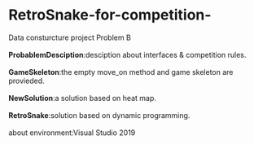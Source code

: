 # RetroSnake-for-competition-
Data consturcture project Problem B
<br> <br> **ProbablemDesciption**:desciption about interfaces & competition rules.
<br> <br> **GameSkeleton**:the empty move_on method and game skeleton are provieded.
<br> <br> **NewSolution**:a solution based on heat map.
<br> <br> **RetroSnake**:solution based on dynamic programming.
<br> <br> 
about environment:Visual Studio 2019 
